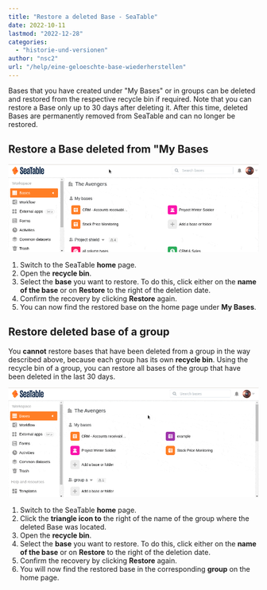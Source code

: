 ```yaml
---
title: "Restore a deleted Base - SeaTable"
date: 2022-10-11
lastmod: "2022-12-28"
categories: 
  - "historie-und-versionen"
author: "nsc2"
url: "/help/eine-geloeschte-base-wiederherstellen"
---
```


Bases that you have created under "My Bases" or in groups can be deleted and restored from the respective recycle bin if required. Note that you can restore a Base only up to 30 days after deleting it. After this time, deleted Bases are permanently removed from SeaTable and can no longer be restored.

## Restore a Base deleted from "My Bases

![Restore a Base deleted from &quot;My Bases](images/restore-a-deleted-base-1.gif)

1. Switch to the SeaTable **home** page.
2. Open the **recycle bin**.
3. Select the **base** you want to restore. To do this, click either on the **name of the base** or on **Restore** to the right of the deletion date.
4. Confirm the recovery by clicking **Restore** again.
5. You can now find the restored base on the home page under **My Bases**.

## Restore deleted base of a group

You **cannot** restore bases that have been deleted from a group in the way described above, because each group has its own **recycle bin**. Using the recycle bin of a group, you can restore all bases of the group that have been deleted in the last 30 days.

![Restore a base deleted from a group](images/restore-a-deleted-base-of-a-group.gif)

1. Switch to the SeaTable **home** page.
2. Click the **triangle icon to** the right of the name of the group where the deleted Base was located.
3. Open the **recycle bin**.
4. Select the **base** you want to restore. To do this, click either on the **name of the base** or on **Restore** to the right of the deletion date.
5. Confirm the recovery by clicking **Restore** again.
6. You will now find the restored base in the corresponding **group** on the home page.
